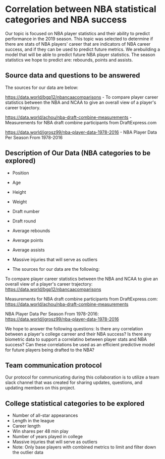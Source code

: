 # Correlation between NBA statistical categories and NBA success
Our topic is focused on NBA player statistics and their ability to predict performance in the 2019 season. This topic was selected to determine if there are stats of NBA players' career that are indicators of NBA career success, and if they can be used to predict future metrics. We arebuilding a model that will be able to predict future NBA player statistics. The season statistics we hope to predict are: rebounds, points and assists.

## Source data and questions to be answered 
The sources for our data are below: 

https://data.world/bgp12/nbancaacomparisons - To compare player career statistics between the NBA and NCAA to give an overall view of a player's career trajectory.

https://data.world/achou/nba-draft-combine-measurements - Measurements for NBA draft combine participants from DraftExpress.com

https://data.world/jgrosz99/nba-player-data-1978-2016 - NBA Player Data Per Season From 1978-2016

## Description of Our Data (NBA categories to be explored)

- Position
- Age
- Height
- Weight
- Draft number
- Draft round
- Average rebounds
- Average points
- Average assists
- Massive injuries that will serve as outliers

- The sources for our data are the following:

To compare player career statistics between the NBA and NCAA to give an overall view of a player's career trajectory: https://data.world/bgp12/nbancaacomparisons

Measurements for NBA draft combine participants from DraftExpress.com: https://data.world/achou/nba-draft-combine-measurements

NBA Player Data Per Season From 1978-2016: https://data.world/jgrosz99/nba-player-data-1978-2016


We hope to answer the following questions: Is there any correlation between a player's college carreer and their NBA success? Is there any biometric data to support a correlatino between player stats and NBA success? Can these correlations be used as an efficient predictive model for future players being drafted to the NBA?

## Team communication protocol
Our protocol for communicating during this collaboration is to utilize a team slack channel that was created for sharing updates, questions, and updating members on this project. 

## College statistical categories to be explored 
* Number of all-star appearances
* Length in the league 
* Career length
* Win shares per 48 min play
* Number of years played in college 
* Massive injuries that will serve as outliers 
* Note: Only base players with combined metrics to limit and filter down the outlier data 




